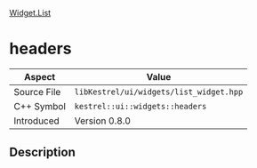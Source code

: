 [Widget.List](index.md)
# headers
| Aspect | Value |
| --- | --- |
| Source File | `libKestrel/ui/widgets/list_widget.hpp` |
| C++ Symbol | `kestrel::ui::widgets::headers` |
| Introduced | Version 0.8.0 |
## Description
